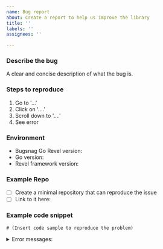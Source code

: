 ```yaml
---
name: Bug report
about: Create a report to help us improve the library
title: ''
labels: ''
assignees: ''

---
```


<!-- Before raising, please check if somebody else has already reported your issue. -->

### Describe the bug
A clear and concise description of what the bug is.

### Steps to reproduce
1. Go to '...'
2. Click on '....'
3. Scroll down to '....'
4. See error

### Environment
* Bugsnag Go Revel version:
* Go version:
* Revel framework version:

<!--
  Below are a few approaches you might take to communicate the issue, in
  descending order of awesomeness. Please choose one and feel free to delete
  the others from this template.
-->

### Example Repo <!-- Option 1 -->

- [ ] Create a minimal repository that can reproduce the issue
- [ ] Link to it here:

### Example code snippet <!-- Option 2 -->

```
# (Insert code sample to reproduce the problem)
```

<!-- Error messages, if any -->
<details><summary>Error messages:</summary>

```

```
</details>